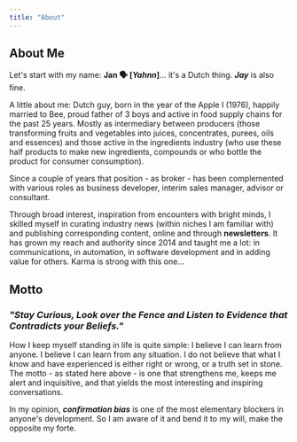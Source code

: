 ```yaml
---
title: "About"
---
```


## About Me

Let's start with my name: **Jan 🗣️ [*Yahnn*]**... it's a Dutch thing. ***Jay*** is also fine.

A little about me: Dutch guy, born in the year of the Apple I (1976), happily married to Bee, proud father of 3 boys and active in food supply chains for the past 25 years. Mostly as intermediary between producers (those transforming fruits and vegetables into juices, concentrates, purees, oils and essences) and those active in the ingredients industry (who use these half products to make new ingredients, compounds or who bottle the product for consumer consumption).

Since a couple of years that position - as broker - has been complemented with various roles as business developer, interim sales manager, advisor or consultant.

Through broad interest, inspiration from encounters with bright minds, I skilled myself in curating industry news (within niches I am familiar with) and publishing corresponding content, online and through **newsletters**. It has grown my reach and authority since 2014 and taught me a lot: in communications, in automation, in software development and in adding value for others. Karma is strong with this one...

## Motto
### *"Stay Curious, Look over the Fence and Listen to Evidence that Contradicts your Beliefs."*

How I keep myself standing in life is quite simple: I believe I can learn from anyone. I believe I can learn from any situation. I do not believe that what I know and have experienced is either right or wrong, or a truth set in stone. The motto - as stated here above - is one that strengthens me, keeps me alert and inquisitive, and that yields the most interesting and inspiring conversations.

In my opinion, ***confirmation bias*** is one of the most elementary blockers in anyone's development. So I am aware of it and bend it to my will, make the opposite my forte.